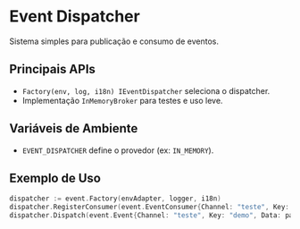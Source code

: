 # Event Dispatcher

Sistema simples para publicação e consumo de eventos.

## Principais APIs
- `Factory(env, log, i18n) IEventDispatcher` seleciona o dispatcher.
- Implementação `InMemoryBroker` para testes e uso leve.

## Variáveis de Ambiente
- `EVENT_DISPATCHER` define o provedor (ex: `IN_MEMORY`).

## Exemplo de Uso
```go
dispatcher := event.Factory(envAdapter, logger, i18n)
dispatcher.RegisterConsumer(event.EventConsumer{Channel: "teste", Key: "demo", IHandler: MyHandler, HandlerFunc: "Handle"})
dispatcher.Dispatch(event.Event{Channel: "teste", Key: "demo", Data: payload})
```
